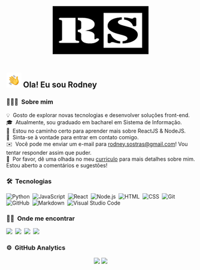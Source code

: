 
<div align="center">
  <img alt="Rodney Sostras" src="assets/img/rs-logo-256.jpg" />
</div>

<br />

<h2><img alt="" src="assets/img/hand-wave.gif" width='40' />&nbsp;Ola! Eu sou Rodney</h2>

### 👨🏻‍💻 &nbsp;Sobre mim

💡 &nbsp;Gosto de explorar novas tecnologias e desenvolver soluções front-end.\
🎓 &nbsp;Atualmente, sou graduado em bacharel em Sistema de Informação.\
🌱 &nbsp;Estou no caminho certo para aprender mais sobre ReactJS & NodeJS.\
💬 &nbsp;Sinta-se à vontade para entrar em contato comigo.\
✉️ &nbsp;Você pode me enviar um e-mail para rodney.sostras@gmail.com! Vou tentar responder assim que puder.\
📄 &nbsp;Por favor, dê uma olhada no meu [curriculo](https://cv.rodneysostras.me/) para mais detalhes sobre mim. Estou aberto a comentários e sugestões!

### 🛠 &nbsp;Tecnologias
![Python](https://img.shields.io/badge/-Python-05122A?style=flat&logo=python)&nbsp;
![JavaScript](https://img.shields.io/badge/-JavaScript-05122A?style=flat&logo=javascript)&nbsp;
![React](https://img.shields.io/badge/-React-05122A?style=flat&logo=react)&nbsp;
![Node.js](https://img.shields.io/badge/-Node.js-05122A?style=flat&logo=node.js)&nbsp;
![HTML](https://img.shields.io/badge/-HTML-05122A?style=flat&logo=HTML5)&nbsp;
![CSS](https://img.shields.io/badge/-CSS-05122A?style=flat&logo=CSS3&logoColor=1572B6)&nbsp;
![Git](https://img.shields.io/badge/-Git-05122A?style=flat&logo=git)&nbsp;
![GitHub](https://img.shields.io/badge/-GitHub-05122A?style=flat&logo=github)&nbsp;
![Markdown](https://img.shields.io/badge/-Markdown-05122A?style=flat&logo=markdown)&nbsp;
![Visual Studio Code](https://img.shields.io/badge/-Visual%20Studio%20Code-05122A?style=flat&logo=visual-studio-code&logoColor=007ACC)&nbsp;

### 🤝🏻 &nbsp;Onde me encontrar

<p align = "left">
    <a href="https://github.com/rodneysostras"> <img src="https://img.shields.io/badge/rodneysostras-000000?style=flat&logo=GitHub&logoColor=white" /></a>&nbsp;
    <a href="https://linkedin.com/in/rodney-sostras"> <img src="https://img.shields.io/badge/-rodney--sostras-0077B5?style=flat&logo=Linkedin&logoColor= branco "/></a>&nbsp;
    <a href="mailto:rodney.sostras@gmail.com"> <img src="https://img.shields.io/badge/-rodney.sostras@gmail.com-D14836?style=flat&logo=Gmail&logoColor=white" /></a>&nbsp;
    <a href="https://wa.me/5521979310963"> <img src="https://img.shields.io/badge/55%2021%209%207931--0963-25d366?style=flat&logo=WhatsApp&logoColor=white" /></a>&nbsp;
</p>

### ⚙️ &nbsp;GitHub Analytics

<p align="center">
  <img height="170em" src="https://github-readme-stats-eight-theta.vercel.app/api?username=rodneysostras&show_icons=true&theme=algolia&include_all_commits=true&count_private=true"/>
  <img height="170em" src="https://github-readme-stats-eight-theta.vercel.app/api/top-langs/?username=rodneysostras&layout=compact&langs_count=8&theme=algolia"/>
</p>

<!--
**rodneysostras/rodneysostras** is a ✨ _special_ ✨ repository because its `README.md` (this file) appears on your GitHub profile.

Here are some ideas to get you started:

- 🔭 I’m currently working on ...
- 🌱 I’m currently learning ...
- 👯 I’m looking to collaborate on ...
- 🤔 I’m looking for help with ...
- 💬 Ask me about ...
- 📫 How to reach me: ...
- 😄 Pronouns: ...
- ⚡ Fun fact: ...
-->
